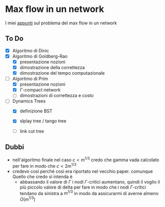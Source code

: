 # Max flow in un network
I miei [appunti](latex/appuntiTesi.pdf) sul problema del max flow in un network

## To Do
- [x] Algoritmo di Dinic
- [x] Algoritmo di Goldberg-Rao 
    - [x] presentazione nozioni
    - [x] dimostrazione della correttezza 
    - [x] dimostrazione del tempo computazionale
- [ ] Algoritmo di Prim 
    - [x] presentazione nozioni    
    - [x] $\Gamma$-compact network
    - [ ] dimostrazioni di correttezza e costo

- [ ] Dynamics Trees
    - [x] definizione BST
    - [x] slplay tree / tango tree
    - [ ] link cut tree 


    
## Dubbi
- nell'algoritmo finale nel caso $c < m^{1/3}$ credo che gamma vada calcolato per fare in modo che $c<2m^{1/3}$  
- credevo così perché così era riportato nel vecchio paper. comunque Quello che credo si intenda è 
    - abbassando il valore di $\Gamma$ i nodi $\Gamma$-critici aumentano, quindi il voglio il più piccolo valore di delta per fare in modo che i nodi $\Gamma$-critici tendano da sinistra a $m^{1/3}$ in modo da assicurarmi di averne almeno $O(m^{1/3})$